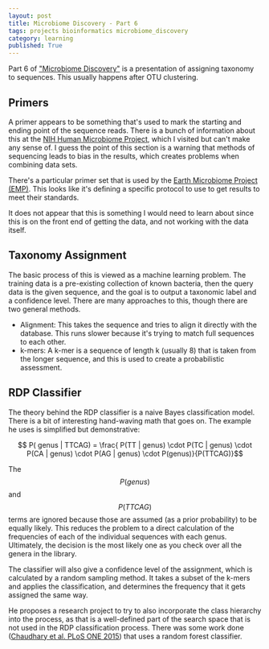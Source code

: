 ```yaml
---
layout: post
title: Microbiome Discovery - Part 6
tags: projects bioinformatics microbiome_discovery
category: learning
published: True
---
```


Part 6 of ["Microbiome Discovery"](https://www.youtube.com/playlist?list=PLOPiWVjg6aTzsA53N19YqJQeZpSCH9QPc) is a presentation of assigning taxonomy to sequences. This usually happens after OTU clustering.

## Primers

A primer appears to be something that's used to mark the starting and ending point of the sequence reads. There is a bunch of information about this at the [NIH Human Microbiome Project](https://www.hmpdacc.org/), which I visited but can't make any sense of. I guess the point of this section is a warning that methods of sequencing leads to bias in the results, which creates problems when combining data sets.

There's a particular primer set that is used by the [Earth Microbiome Project (EMP)](https://www.earthmicrobiome.org/protocols-and-standards/16s/). This looks like it's defining a specific protocol to use to get results to meet their standards.

It does not appear that this is something I would need to learn about since this is on the front end of getting the data, and not working with the data itself.

## Taxonomy Assignment

The basic process of this is viewed as a machine learning problem. The training data is a pre-existing collection of known bacteria, then the query data is the given sequence, and the goal is to output a taxonomic label and a confidence level. There are many approaches to this, though there are two general methods.
- Alignment: This takes the sequence and tries to align it directly with the database. This runs slower because it's trying to match full sequences to each other.
- k-mers: A k-mer is a sequence of length k (usually 8) that is taken from the longer sequence, and this is used to create a probabilistic assessment.

## RDP Classifier

The theory behind the RDP classifier is a naive Bayes classification model. There is a bit of interesting hand-waving math that goes on. The example he uses is simplified but demonstrative:

$$ P( genus | TTCAG) = \frac{ P(TT | genus) \cdot P(TC | genus) \cdot P(CA | genus) \cdot P(AG | genus) \cdot P(genus)}{P(TTCAG)}$$

The $$P(genus)$$ and $$P(TTCAG)$$ terms are ignored because those are assumed (as a prior probability) to be equally likely. This reduces the problem to a direct calculation of the frequencies of each of the individual sequences with each genus. Ultimately, the decision is the most likely one as you check over all the genera in the library.

The classifier will also give a confidence level of the assignment, which is calculated by a random sampling method. It takes a subset of the k-mers and applies the classification, and determines the frequency that it gets assigned the same way.

He proposes a research project to try to also incorporate the class hierarchy into the process, as that is a well-defined part of the search space that is not used in the RDP classification process. There was some work done ([Chaudhary et al. PLoS ONE 2015](https://journals.plos.org/plosone/article?id=10.1371/journal.pone.0116106)) that uses a random forest classifier. 
